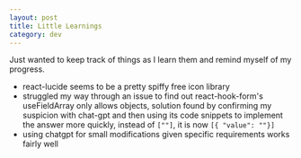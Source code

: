 ```yaml
---
layout: post
title: Little Learnings
category: dev
---
```


Just wanted to keep track of things as I learn them and remind myself of my progress.

- react-lucide seems to be a pretty spiffy free icon library
- struggled my way through an issue to find out react-hook-form's useFieldArray only allows objects, solution found by confirming my suspicion with chat-gpt and then using its code snippets to implement the answer more quickly, instead of `[""]`, it is now `[{ "value": ""}]`
- using chatgpt for small modifications given specific requirements works fairly well